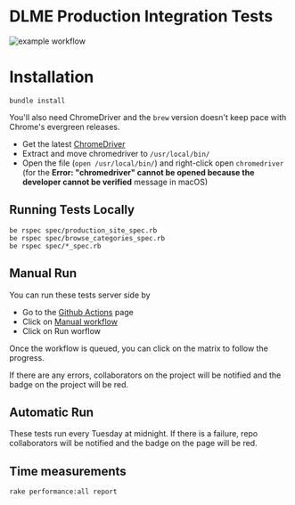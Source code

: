 # DLME Production Integration Tests
![example workflow](https://github.com/waynegraham/dlme_tests/actions/workflows/ruby.yml/badge.svg)


# Installation

```
bundle install
```

You'll also need ChromeDriver and the `brew` version doesn't keep pace with Chrome's evergreen releases.

* Get the latest [ChromeDriver](https://sites.google.com/chromium.org/driver/downloads)
* Extract and move chromedriver to `/usr/local/bin/`
* Open the file (`open /usr/local/bin/`) and right-click open `chromedriver` (for the **Error: "chromedriver" cannot be opened because the developer cannot be verified** message in macOS)

## Running Tests Locally

```
be rspec spec/production_site_spec.rb
be rspec spec/browse_categories_spec.rb
be rspec spec/*_spec.rb
```

## Manual Run

You can run these tests server side by

* Go to the [Github Actions](https://github.com/waynegraham/dlme_tests/actions) page
* Click on [Manual workflow](https://github.com/waynegraham/dlme_tests/actions/workflows/manual.yml)
* Click on Run worflow

Once the workflow is queued, you can click on the matrix to follow the progress.

If there are any errors, collaborators on the project will be notified and the badge on the project will be red.

## Automatic Run

These tests run every Tuesday at midnight. If there is a failure, repo collaborators will be notified and the badge on the page will be red.

## Time measurements

```
rake performance:all report
```
